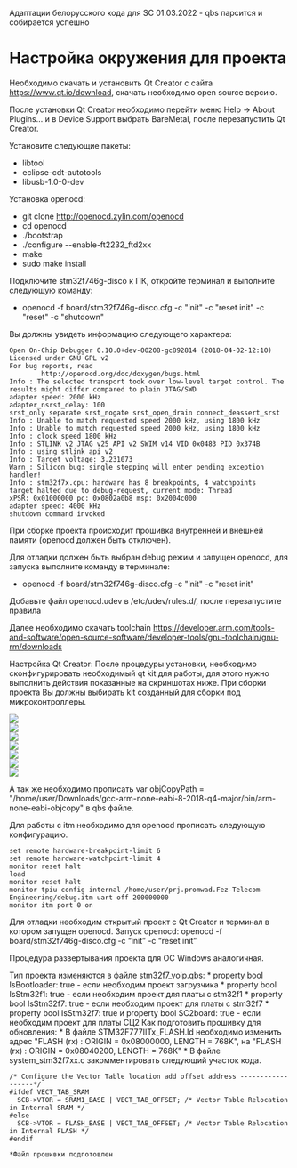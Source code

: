 Адаптации белорусского кода для SC 
01.03.2022 - qbs парсится и собирается успешно


# Настройка окружения для проекта

Необходимо скачать и установить Qt Creator с сайта https://www.qt.io/download, скачать необходимо open source версию.

После установки Qt Creator необходимо перейти меню Help -> About Plugins… и в Device Support выбрать BareMetal, после перезапустить Qt Creator.


Установите следующие пакеты:
* libtool
* eclipse-cdt-autotools
* libusb-1.0-0-dev

Установка openocd:
* git clone http://openocd.zylin.com/openocd 
* cd openocd
* ./bootstrap 
* ./configure --enable-ft2232_ftd2xx 
* make 
* sudo make install



Подключите stm32f746g-disco к ПК, откройте терминал и выполните следующую команду: 

* openocd -f board/stm32f746g-disco.cfg -c "init" -c "reset init" -c "reset" -c "shutdown" 

Вы должны увидеть информацию следующего характера:
~~~~
Open On-Chip Debugger 0.10.0+dev-00208-gc892814 (2018-04-02-12:10)
Licensed under GNU GPL v2
For bug reports, read
        http://openocd.org/doc/doxygen/bugs.html
Info : The selected transport took over low-level target control. The results might differ compared to plain JTAG/SWD
adapter speed: 2000 kHz
adapter_nsrst_delay: 100
srst_only separate srst_nogate srst_open_drain connect_deassert_srst
Info : Unable to match requested speed 2000 kHz, using 1800 kHz
Info : Unable to match requested speed 2000 kHz, using 1800 kHz
Info : clock speed 1800 kHz
Info : STLINK v2 JTAG v25 API v2 SWIM v14 VID 0x0483 PID 0x374B
Info : using stlink api v2
Info : Target voltage: 3.231073
Warn : Silicon bug: single stepping will enter pending exception handler!
Info : stm32f7x.cpu: hardware has 8 breakpoints, 4 watchpoints
target halted due to debug-request, current mode: Thread 
xPSR: 0x01000000 pc: 0x0802a0b8 msp: 0x2004c000
adapter speed: 4000 kHz
shutdown command invoked 
~~~~

При сборке проекта происходит прошивка внутренней и внешней памяти (openocd должен быть отключен).

Для отладки должен быть выбран debug режим и запущен openocd, для запуска выполните команду в терминале:
* openocd -f board/stm32f746g-disco.cfg -c "init" -c "reset init"


Добавьте файл openocd.udev в /etc/udev/rules.d/, после перезапустите правила

Далее необходимо скачать toolchain https://developer.arm.com/tools-and-software/open-source-software/developer-tools/gnu-toolchain/gnu-rm/downloads

Настройка Qt Creator:
После процедуры установки, необходимо сконфигурировать необходимый qt kit для работы, для этого нужно выполнить действия показанные на скриншотах ниже. При сборки проекта Вы должны выбирать kit созданный для сборки под микроконтроллеры.


<img src="../doc/1.png" />
<br />


<img src="../doc/2.png" />
<br />


<img src="../doc/3.png" />
<br />


<img src="../doc/4.png" />
<br />


<img src="../doc/5.png" />
<br />


<img src="../doc/6.png" />
<br />


<img src="../doc/7.png" />
<br />


А так же необходимо прописать var objCopyPath = "/home/user/Downloads/gcc-arm-none-eabi-8-2018-q4-major/bin/arm-none-eabi-objcopy" в qbs файле.

Для работы с itm необходимо для openocd прописать следующую конфигурацию.

~~~~
set remote hardware-breakpoint-limit 6
set remote hardware-watchpoint-limit 4
monitor reset halt
load
monitor reset halt
monitor tpiu config internal /home/user/prj.promwad.Fez-Telecom-Engineering/debug.itm uart off 200000000
monitor itm port 0 on
~~~~


Для отладки необходим открытый проект с Qt Creator и терминал в котором запущен openocd.
Запуск openocd: openocd -f board/stm32f746g-disco.cfg -c “init” -c “reset init”

Процедура развертывания проекта для ОС Windows аналогичная.


Тип проекта изменяются в файле stm32f7_voip.qbs:
     * property bool IsBootloader: true - если необходим проект загрузчика
     * property bool IsStm32f1: true - если необходим проект для платы с stm32f1
     * property bool IsStm32f7: true - если необходим проект для платы с stm32f7
     * property bool IsStm32f7: true и property bool SC2board: true - если необходим проект для платы СЦ2
Как подготовить прошивку для обновления:
     * В файле STM32F777IITx_FLASH.ld необходимо изменить адрес "FLASH (rx)      : ORIGIN = 0x08000000, LENGTH = 768K", на "FLASH (rx)      : ORIGIN = 0x08040200, LENGTH = 768K"
     * В файле system_stm32f7xx.c закомментировать следующий участок кода.   
~~~~     
/* Configure the Vector Table location add offset address ------------------*/
#ifdef VECT_TAB_SRAM
  SCB->VTOR = SRAM1_BASE | VECT_TAB_OFFSET; /* Vector Table Relocation in Internal SRAM */
#else
  SCB->VTOR = FLASH_BASE | VECT_TAB_OFFSET; /* Vector Table Relocation in Internal FLASH */
#endif
~~~~
    *Файл прошивки подготовлен
    
